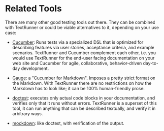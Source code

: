 # Related Tools

There are many other good testing tools out there. They can be combined with
TextRunner or could be viable alternatives to it, depending on your use case:

- [Cucumber](https://cucumber.io): Runs tests via a specialized DSL that is
  optimized for describing features via user stories, acceptance criteria, and
  example scenarios. TextRunner and Cucumber complement each other, i.e. you
  would use TextRunner for the end-user facing documentation on your web site
  and Cucumber for agile, collaborative, behavior-driven day-to-day development.

- [Gauge](http://getgauge.io): a "Cucumber for Markdown". Imposes a pretty
  strict format on the Markdown. With TextRunner there are no restrictions on
  how the Markdown has to look like; it can be 100% human-friendly prose.

- [doctest](https://docs.python.org/3/library/doctest.html): executes only
  actual code blocks in your documentation, and verifies only that it runs
  without errors. TextRunner is a superset of this tool, it can run anything
  that can be described textually, and verify it in arbitrary ways.

- [mockdown](https://github.com/pjeby/mockdown): like doctest, with verification
  of the output.
